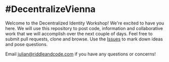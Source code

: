 # #DecentralizeVienna

Welcome to the Decentralized Identity Workshop! We're excited to have you here. We will use this repository to post code, information and collaborative work that we will accomplish over the next couple of days. Feel free to submit pull requests, clone and browse. Use the [Issues](https://github.com/RiddleAndCode/DecentralizedIdentityWorkshop/issues) to mark down ideas and pose questions.

Email [julian@riddleandcode.com](mailto:julian@riddleandcode.com) if you have any questions or concerns!
